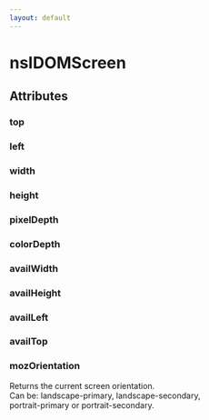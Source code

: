 ```yaml
---
layout: default
---
```


# nsIDOMScreen #

## Attributes ##

### top ###

### left ###

### width ###

### height ###

### pixelDepth ###

### colorDepth ###

### availWidth ###

### availHeight ###

### availLeft ###

### availTop ###

### mozOrientation ###
  
Returns the current screen orientation.  
Can be: landscape-primary, landscape-secondary,  
        portrait-primary or portrait-secondary.  
  
